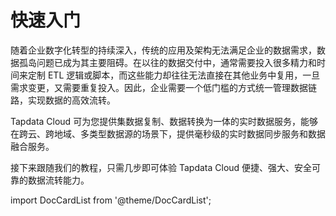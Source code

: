 # 快速入门

随着企业数字化转型的持续深入，传统的应用及架构无法满足企业的数据需求，数据孤岛问题已成为其主要阻碍。在以往的数据交付中，通常需要投入很多精力和时间来定制 ETL 逻辑或脚本，而这些能力却往往无法直接在其他业务中复用，一旦需求变更，又需要重复投入。因此，企业需要一个低门槛的方式统一管理数据链路，实现数据的高效流转。

Tapdata Cloud 可为您提供集数据复制、数据转换为一体的实时数据服务，能够在跨云、跨地域、多类型数据源的场景下，提供毫秒级的实时数据同步服务和数据融合服务。

接下来跟随我们的教程，只需几步即可体验 Tapdata Cloud 便捷、强大、安全可靠的数据流转能力。

import DocCardList from '@theme/DocCardList';

<DocCardList />
